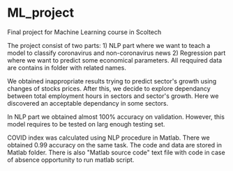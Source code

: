 # ML_project
Final project for Machine Learning course in Scoltech

The project consist of two parts: 1) NLP part where we want to teach a model to classify coronavirus and non-coronavirus news 2) Regression part where we want to predict some economical parameters. All reqquired data are contains in folder with related names.

We obtained inappropriate results trying to predict sector's growth using changes of stocks prices. After this, we decide to explore dependancy between total employment hours in sectors and sector's growth. Here we discovered an acceptable dependancy in some sectors.

In NLP part we obtained almost 100% accuracy on validation. However, this model requires to be tested on larg enough testing set.

COVID index was calculated using NLP procedure in Matlab. There we obtained 0.99 accuracy on the same task. The code and data are stored in Matlab folder. There is also "Matlab source code" text file with code in case of absence opportunity to run matlab script.
